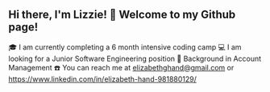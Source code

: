 ## Hi there, I'm Lizzie! 👋  Welcome to my Github page!

:mortar_board: I am currently completing a 6 month intensive coding camp
:computer: I am looking for a Junior Software Engineering position
:briefcase: Background in Account Management
:phone: You can reach me at elizabethghand@gmail.com or https://www.linkedin.com/in/elizabeth-hand-981880129/


